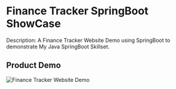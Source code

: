 # Finance Tracker SpringBoot ShowCase
Description: A Finance Tracker Website Demo using SpringBoot to demonstrate My Java SpringBoot Skillset.

## Product Demo
![Finance Tracker Website Demo]()

